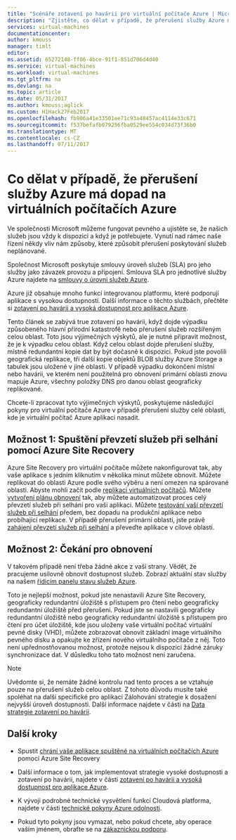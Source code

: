 ```yaml
---
title: "Scénáře zotavení po havárii pro virtuální počítače Azure | Microsoft Docs"
description: "Zjistěte, co dělat v případě, že přerušení služby Azure má dopad na virtuálních počítačích Azure."
services: virtual-machines
documentationcenter: 
author: kmouss
manager: timlt
editor: 
ms.assetid: 65272148-ff06-4bce-91f1-851d706d4d40
ms.service: virtual-machines
ms.workload: virtual-machines
ms.tgt_pltfrm: na
ms.devlang: na
ms.topic: article
ms.date: 05/31/2017
ms.author: kmouss;aglick
ms.custom: H1Hack27Feb2017
ms.openlocfilehash: fb986a41e33501ee71c93a48457ac4114e33c671
ms.sourcegitcommit: f537befafb079256fba0529ee554c034d73f36b0
ms.translationtype: MT
ms.contentlocale: cs-CZ
ms.lasthandoff: 07/11/2017
---
```

# <a name="what-to-do-in-the-event-that-an-azure-service-disruption-impacts-azure-vms"></a>Co dělat v případě, že přerušení služby Azure má dopad na virtuálních počítačích Azure
Ve společnosti Microsoft můžeme fungovat pevného a ujistěte se, že našich služeb jsou vždy k dispozici a když je potřebujete. Vynutí nad rámec naše řízení někdy vliv nám způsoby, které způsobit přerušení poskytování služeb neplánované.

Společnost Microsoft poskytuje smlouvy úroveň služeb (SLA) pro jeho služby jako závazek provozu a připojení. Smlouva SLA pro jednotlivé služby Azure najdete na [smlouvy o úrovni služeb Azure](https://azure.microsoft.com/support/legal/sla/).

Azure již obsahuje mnoho funkcí integrovanou platformu, které podporují aplikace s vysokou dostupností. Další informace o těchto službách, přečtěte si [zotavení po havárii a vysoká dostupnost pro aplikace Azure](../resiliency/resiliency-disaster-recovery-high-availability-azure-applications.md).

Tento článek se zabývá true zotavení po havárii, když dojde výpadku způsobeného hlavní přírodní katastrofě nebo přerušení služeb rozšířeným celou oblast. Toto jsou výjimečných výskytů, ale je nutné připravit možnost, že je k výpadku celou oblast. Když celou oblast dojde přerušení služby, místně redundantní kopie dat by být dočasně k dispozici. Pokud jste povolili geografická replikace, tři další kopie objektů BLOB služby Azure Storage a tabulek jsou uložené v jiné oblasti. V případě výpadku dokončení místní nebo havárii, ve kterém není použitelná pro obnovení primární oblasti znovu mapuje Azure, všechny položky DNS pro danou oblast geograficky replikované.

Chcete-li zpracovat tyto výjimečných výskytů, poskytujeme následující pokyny pro virtuální počítače Azure v případě přerušení služby celé oblasti, kde je virtuální počítač Azure aplikaci nasadit.

## <a name="option-1-initiate-a-failover-by-using-azure-site-recovery"></a>Možnost 1: Spuštění převzetí služeb při selhání pomocí Azure Site Recovery
Azure Site Recovery pro virtuální počítače můžete nakonfigurovat tak, aby vaše aplikace s jedním kliknutím v několika minut můžete obnovit. Můžete replikovat do oblasti Azure podle svého výběru a není omezen na spárované oblasti. Abyste mohli začít podle [replikaci virtuálních počítačů](https://aka.ms/a2a-getting-started). Můžete [vytvoření plánu obnovení](../site-recovery/site-recovery-create-recovery-plans.md) tak, aby můžete automatizovat proces celý převzetí služeb při selhání pro vaši aplikaci. Můžete [testování vaší převzetí služeb při selhání](../site-recovery/site-recovery-test-failover-to-azure.md) předem, bez dopadu na produkční aplikace nebo probíhající replikace. V případě přerušení primární oblasti, jste právě [zahájení převzetí služeb při selhání](../site-recovery/site-recovery-failover.md) a převeďte aplikace v cílové oblasti.


## <a name="option-2-wait-for-recovery"></a>Možnost 2: Čekání pro obnovení
V takovém případě není třeba žádné akce z vaší strany. Vědět, že pracujeme usilovně obnovit dostupnost služeb. Zobrazí aktuální stav služby na našem [řídicím panelu stavu služeb Azure](https://azure.microsoft.com/status/).

Toto je nejlepší možnost, pokud jste nenastavili Azure Site Recovery, geograficky redundantní úložiště s přístupem pro čtení nebo geograficky redundantní úložiště před přerušení. Pokud jste se nastavili geograficky redundantní úložiště nebo geograficky redundantní úložiště s přístupem pro čtení pro účet úložiště, kde jsou uloženy vaše virtuální počítač virtuální pevné disky (VHD), můžete zobrazovat obnovit základní image virtuálního pevného disku a opakujte ke zřízení nového virtuálního počítače z něj. Toto není upřednostňovanou možnost, protože nejsou k dispozici žádné záruky synchronizace dat. V důsledku toho tato možnost není zaručena.


> [!NOTE]
> Uvědomte si, že nemáte žádné kontrolu nad tento proces a se vztahuje pouze na přerušení služeb celou oblast. Z tohoto důvodu musíte také spoléhat na další specifické pro aplikaci Zálohování strategie k dosažení nejvyšší úroveň dostupnosti. Další informace najdete v části na [Data strategie zotavení po havárii](https://docs.microsoft.com/azure/architecture/resiliency/disaster-recovery-azure-applications#data-strategies-for-disaster-recovery).
>
>

## <a name="next-steps"></a>Další kroky

- Spustit [chrání vaše aplikace spuštěné na virtuálních počítačích Azure](https://aka.ms/a2a-getting-started) pomocí Azure Site Recovery

- Další informace o tom, jak implementovat strategie vysoké dostupnosti a zotavení po havárii, najdete v části [zotavení po havárii a vysoká dostupnost pro aplikace Azure](../resiliency/resiliency-disaster-recovery-high-availability-azure-applications.md).

- K vývoji podrobné technické vysvětlení funkcí Cloudová platforma, najdete v části [technické pokyny Azure odolnosti](../resiliency/resiliency-technical-guidance.md).


- Pokud tyto pokyny jsou vymazat, nebo pokud chcete, aby operace vaším jménem, obraťte se na [zákaznickou podporu](https://portal.azure.com/#blade/Microsoft_Azure_Support/HelpAndSupportBlade).
